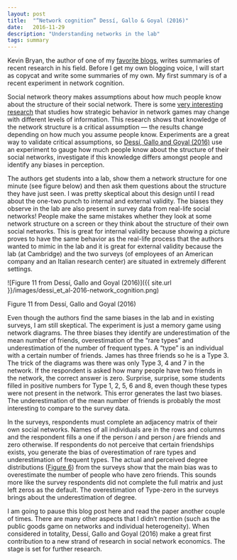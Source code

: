 ```yaml
---
layout: post
title:  "“Network cognition” Dessí, Gallo & Goyal (2016)"
date:   2016-11-29
description: "Understanding networks in the lab"
tags: summary
---
```

Kevin Bryan, the author of one of my [favorite blogs](https://afinetheorem.wordpress.com/), writes summaries of recent research in his field. Before I get my own blogging voice, I will start as copycat and write some summaries of my own. My first summary is of a recent experiment in network cognition.

Social network theory makes assumptions about how much people know about the structure of their social network. There is some [very interesting research](http://restud.oxfordjournals.org/content/77/1/218.full) that studies how strategic behavior in network games may change with different levels of information. This research shows that knowledge of the network structure is a critical assumption — the results change depending on how much you assume people know. Experiments are a great way to validate critical assumptions, so [Dessí, Gallo and Goyal (2016)](http://www.sciencedirect.com/science/article/pii/S0167268115003224) use an experiment to gauge how much people know about the structure of their social networks, investigate if this knowledge differs amongst people and identify any biases in perception.

The authors get students into a lab, show them a network structure for one minute (see figure below) and then ask them questions about the structure they have just seen. I was pretty skeptical about this design until I read about the one-two punch to internal and external validity. The biases they observe in the lab are also present in survey data from real-life social networks! People make the same mistakes whether they look at some network structure on a screen or they think about the structure of their own social networks. This is great for internal validity because showing a picture proves to have the same behavior as the real-life process that the authors wanted to mimic in the lab and it is great for external validity because the lab (at Cambridge) and the two surveys (of employees of an American company and an Italian research center) are situated in extremely different settings.

![Figure 11 from Dessí, Gallo and Goyal (2016)]({{ site.url }}/images/dessi_et_al-2016-network_cognition.png)

Figure 11 from Dessí, Gallo and Goyal (2016)

Even though the authors find the same biases in the lab and in existing surveys, I am still skeptical. The experiment is just a memory game using network diagrams. The three biases they identify are underestimation of the mean number of friends, overestimation of the “rare types” and underestimation of the number of frequent types. A “type” is an individual with a certain number of friends. James has three friends so he is a Type 3. The trick of the diagrams was there was only Type 3, 4 and 7 in the network. If the respondent is asked how many people have two friends in the network, the correct answer is zero. Surprise, surprise, some students filled in positive numbers for Type 1, 2, 5, 6 and 8, even though these types were not present in the network. This error generates the last two biases. The underestimation of the mean number of friends is probably the most interesting to compare to the survey data.

In the surveys, respondents must complete an adjacency matrix of their own social networks. Names of all individuals are in the rows and columns and the respondent fills a one if the person _i_ and person _j_ are friends and zero otherwise. If respondents do not perceive that certain friendships exists, you generate the bias of overestimation of rare types and underestimation of frequent types. The actual and perceived degree distributions ([Figure 6](http://www.sciencedirect.com/science/article/pii/S0167268115003224)) from the surveys show that the main bias was to overestimate the number of people who have zero friends. This sounds more like the survey respondents did not complete the full matrix and just left zeros as the default. The overestimation of Type-zero in the surveys brings about the underestimation of degree.

I am going to pause this blog post here and read the paper another couple of times. There are many other aspects that I didn’t mention (such as the public goods game on networks and individual heterogeneity). When considered in totality, Dessí, Gallo and Goyal (2016) make a great first contribution to a new strand of research in social network economics. The stage is set for further research.
